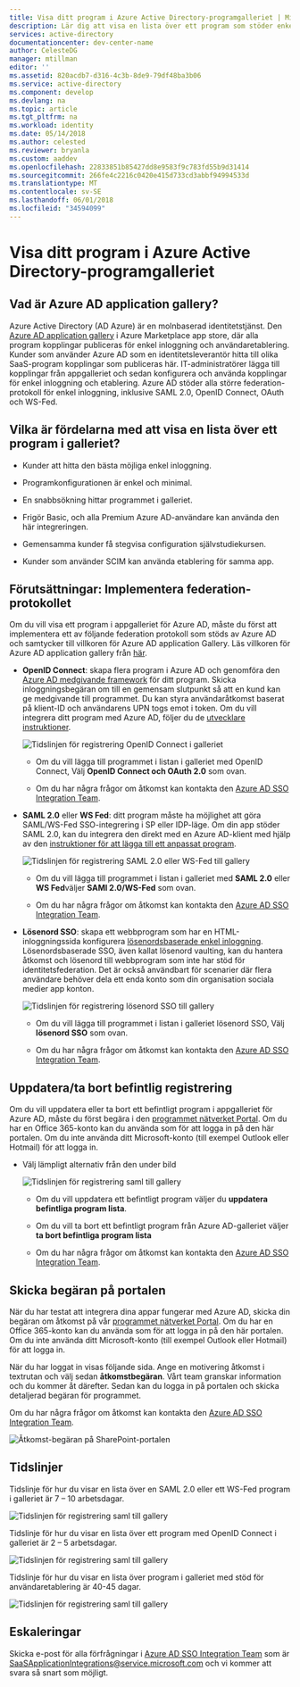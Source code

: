 ```yaml
---
title: Visa ditt program i Azure Active Directory-programgalleriet | Microsoft Docs
description: Lär dig att visa en lista över ett program som stöder enkel inloggning i appgalleriet för Azure Active Directory
services: active-directory
documentationcenter: dev-center-name
author: CelesteDG
manager: mtillman
editor: ''
ms.assetid: 820acdb7-d316-4c3b-8de9-79df48ba3b06
ms.service: active-directory
ms.component: develop
ms.devlang: na
ms.topic: article
ms.tgt_pltfrm: na
ms.workload: identity
ms.date: 05/14/2018
ms.author: celested
ms.reviewer: bryanla
ms.custom: aaddev
ms.openlocfilehash: 22833851b85427dd8e9583f9c783fd55b9d31414
ms.sourcegitcommit: 266fe4c2216c0420e415d733cd3abbf94994533d
ms.translationtype: MT
ms.contentlocale: sv-SE
ms.lasthandoff: 06/01/2018
ms.locfileid: "34594099"
---
```

# <a name="list-your-application-in-the-azure-active-directory-application-gallery"></a>Visa ditt program i Azure Active Directory-programgalleriet


##  <a name="what-is-the-azure-ad-application-gallery"></a>Vad är Azure AD application gallery?

Azure Active Directory (AD Azure) är en molnbaserad identitetstjänst. Den [Azure AD application gallery](https://azure.microsoft.com/marketplace/active-directory/all/) i Azure Marketplace app store, där alla program kopplingar publiceras för enkel inloggning och användaretablering. Kunder som använder Azure AD som en identitetsleverantör hitta till olika SaaS-program kopplingar som publiceras här. IT-administratörer lägga till kopplingar från appgalleriet och sedan konfigurera och använda kopplingar för enkel inloggning och etablering. Azure AD stöder alla större federation-protokoll för enkel inloggning, inklusive SAML 2.0, OpenID Connect, OAuth och WS-Fed.

## <a name="what-are-the-benefits-of-listing-an-application-in-the-gallery"></a>Vilka är fördelarna med att visa en lista över ett program i galleriet?

*  Kunder att hitta den bästa möjliga enkel inloggning.

*  Programkonfigurationen är enkel och minimal.

*  En snabbsökning hittar programmet i galleriet.

*  Frigör Basic, och alla Premium Azure AD-användare kan använda den här integreringen.

*  Gemensamma kunder få stegvisa configuration självstudiekursen.

*  Kunder som använder SCIM kan använda etablering för samma app.

##  <a name="prerequisites-implement-federation-protocol"></a>Förutsättningar: Implementera federation-protokollet

Om du vill visa ett program i appgalleriet för Azure AD, måste du först att implementera ett av följande federation protokoll som stöds av Azure AD och samtycker till villkoren för Azure AD application Gallery. Läs villkoren för Azure AD application gallery från [här](https://azure.microsoft.com/en-us/support/legal/active-directory-app-gallery-terms/).

*   **OpenID Connect**: skapa flera program i Azure AD och genomföra den [Azure AD medgivande framework](active-directory-integrating-applications.md#overview-of-the-consent-framework) för ditt program. Skicka inloggningsbegäran om till en gemensam slutpunkt så att en kund kan ge medgivande till programmet. Du kan styra användaråtkomst baserat på klient-ID och användarens UPN togs emot i token. Om du vill integrera ditt program med Azure AD, följer du de [utvecklare instruktioner](active-directory-authentication-scenarios.md).

    ![Tidslinjen för registrering OpenID Connect i galleriet](./media/active-directory-app-gallery-listing/openid.png)

    * Om du vill lägga till programmet i listan i galleriet med OpenID Connect, Välj **OpenID Connect och OAuth 2.0** som ovan.

    * Om du har några frågor om åtkomst kan kontakta den [Azure AD SSO Integration Team](<mailto:SaaSApplicationIntegrations@service.microsoft.com>). 

*   **SAML 2.0** eller **WS Fed**: ditt program måste ha möjlighet att göra SAML/WS-Fed SSO-integrering i SP eller IDP-läge. Om din app stöder SAML 2.0, kan du integrera den direkt med en Azure AD-klient med hjälp av den [instruktioner för att lägga till ett anpassat program](../active-directory-saas-custom-apps.md).

    ![Tidslinjen för registrering SAML 2.0 eller WS-Fed till gallery](./media/active-directory-app-gallery-listing/saml.png)

    * Om du vill lägga till programmet i listan i galleriet med **SAML 2.0** eller **WS Fed**väljer **SAMl 2.0/WS-Fed** som ovan.

    * Om du har några frågor om åtkomst kan kontakta den [Azure AD SSO Integration Team](<mailto:SaaSApplicationIntegrations@service.microsoft.com>). 

*   **Lösenord SSO**: skapa ett webbprogram som har en HTML-inloggningssida konfigurera [lösenordsbaserade enkel inloggning](../manage-apps/what-is-single-sign-on.md). Lösenordsbaserade SSO, även kallat lösenord vaulting, kan du hantera åtkomst och lösenord till webbprogram som inte har stöd för identitetsfederation. Det är också användbart för scenarier där flera användare behöver dela ett enda konto som din organisation sociala medier app konton.

    ![Tidslinjen för registrering lösenord SSO till gallery](./media/active-directory-app-gallery-listing/passwordsso.png)

    * Om du vill lägga till programmet i listan i galleriet lösenord SSO, Välj **lösenord SSO** som ovan.

    * Om du har några frågor om åtkomst kan kontakta den [Azure AD SSO Integration Team](<mailto:SaaSApplicationIntegrations@service.microsoft.com>).

##  <a name="updateremove-existing-listing"></a>Uppdatera/ta bort befintlig registrering

Om du vill uppdatera eller ta bort ett befintligt program i appgalleriet för Azure AD, måste du först begära i den [programmet nätverket Portal](https://microsoft.sharepoint.com/teams/apponboarding/Apps). Om du har en Office 365-konto kan du använda som för att logga in på den här portalen. Om du inte använda ditt Microsoft-konto (till exempel Outlook eller Hotmail) för att logga in.

* Välj lämpligt alternativ från den under bild

    ![Tidslinjen för registrering saml till gallery](./media/active-directory-app-gallery-listing/updateorremove.png)
    
    * Om du vill uppdatera ett befintligt program väljer du **uppdatera befintliga program lista**.

    * Om du vill ta bort ett befintligt program från Azure AD-galleriet väljer **ta bort befintliga program lista**

    * Om du har några frågor om åtkomst kan kontakta den [Azure AD SSO Integration Team](<mailto:SaaSApplicationIntegrations@service.microsoft.com>). 

## <a name="submit-the-request-in-the-portal"></a>Skicka begäran på portalen

När du har testat att integrera dina appar fungerar med Azure AD, skicka din begäran om åtkomst på vår [programmet nätverket Portal](https://microsoft.sharepoint.com/teams/apponboarding/Apps). Om du har en Office 365-konto kan du använda som för att logga in på den här portalen. Om du inte använda ditt Microsoft-konto (till exempel Outlook eller Hotmail) för att logga in.

När du har loggat in visas följande sida. Ange en motivering åtkomst i textrutan och välj sedan **åtkomstbegäran**. Vårt team granskar information och du kommer åt därefter. Sedan kan du logga in på portalen och skicka detaljerad begäran för programmet.

Om du har några frågor om åtkomst kan kontakta den [Azure AD SSO Integration Team](<mailto:SaaSApplicationIntegrations@service.microsoft.com>).

![Åtkomst-begäran på SharePoint-portalen](./media/active-directory-app-gallery-listing/accessrequest.png)

## <a name="timelines"></a>Tidslinjer
    
Tidslinje för hur du visar en lista över en SAML 2.0 eller ett WS-Fed program i galleriet är 7 – 10 arbetsdagar.

   ![Tidslinjen för registrering saml till gallery](./media/active-directory-app-gallery-listing/timeline.png)

Tidslinje för hur du visar en lista över ett program med OpenID Connect i galleriet är 2 – 5 arbetsdagar.

   ![Tidslinjen för registrering saml till gallery](./media/active-directory-app-gallery-listing/timeline2.png)

Tidslinje för hur du visar en lista över program i galleriet med stöd för användaretablering är 40-45 dagar.

   ![Tidslinjen för registrering saml till gallery](./media/active-directory-app-gallery-listing/provisioningtimeline.png)

## <a name="escalations"></a>Eskaleringar

Skicka e-post för alla förfrågningar i [Azure AD SSO Integration Team](mailto:SaaSApplicationIntegrations@service.microsoft.com) som är SaaSApplicationIntegrations@service.microsoft.com och vi kommer att svara så snart som möjligt.